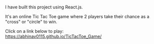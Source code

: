 I have built this project using React.js.

It's an online Tic Tac Toe game where 2 players take their chance as a "cross" or "circle" to win.

Click on a link below to play: 
https://abhinav0115.github.io/TicTacToe_Game/

